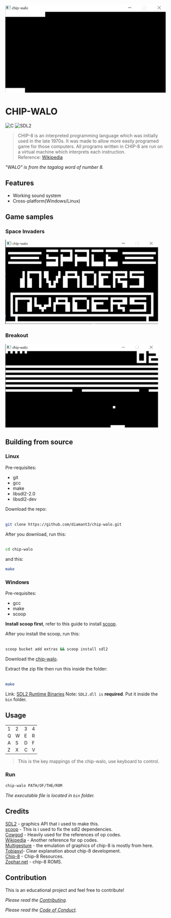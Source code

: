 <p align="center"><img src="assets/chip-walo.gif" width="640px"></p>

# CHIP-WALO

![C](https://img.shields.io/badge/Code-C-green?style=for-the-badge)
![SDL2](https://img.shields.io/badge/SDL2-blue?style=for-the-badge)

> CHIP-8 is an interpreted programming language which was initially used in the late 1970s. It was made to allow more easily programed game for those computers. All programs written in CHIP-8 are run on a virtual machine which interprets each instruction.<br>
Reference: [Wikipedia](https://en.wikipedia.org/wiki/CHIP-8)

*"WALO" is from the tagalog word of number 8.*

## Features

<ul>
  <li>Working sound system</li>
  <li>Cross-platform(Windows/Linux)</li>
</ul>


## Game samples

### Space Invaders

<img src="assets/Space_Invaders.png" width="480px">

### Breakout

<img src="assets/Breakout.png" width="480px">

## Building from source

### Linux

Pre-requisites:
* git
* gcc
* make
* libsdl2-2.0
* libsdl2-dev

Download the repo:

```bash 

git clone https://github.com/diamant3/chip-walo.git
``` 

After you download, run this:

```bash

cd chip-walo 
```
and this: 

```bash
make
```

### Windows

Pre-requisites:
* gcc
* make
* scoop

**Install scoop first**, refer to this guide to install [scoop](https://scoop.sh/).

After you install the scoop, run this:

```bash

scoop bucket add extras && scoop install sdl2
```

Download the [chip-walo](https://github.com/diamant3/chip-walo/archive/refs/heads/main.zip).

Extract the zip file then run this inside the folder:

```bash

make
```

Link: [SDL2 Runtime Binaries](https://www.libsdl.org/download-2.0.php)
Note: ```SDL2.dll is``` **required**. Put it inside the ``` bin ``` folder.

## Usage

<table>
  <tr>
      <td>1</td>
      <td>2</td>
      <td>3</td>
      <td>4</td>
  </tr>
  <tr>
      <td>Q</td>
      <td>W</td>
      <td>E</td>
      <td>R</td>
  </tr>
  <tr>
      <td>A</td>
      <td>S</td>
      <td>D</td>
      <td>F</td>
  </tr>
  <tr>
      <td>Z</td>
      <td>X</td>
      <td>C</td>
      <td>V</td>
  </tr>
</table>

> This is the key mappings of the chip-walo, use keyboard to control.

### Run

```bash
chip-walo PATH/OF/THE/ROM
```

*The executable file is located in ``` bin ``` folder.*

## Credits

[SDL2](https://www.libsdl.org/) - graphics API that i used to make this.<br>
[scoop](https://scoop.sh/) - This is i used to fix the sdl2 dependencies.<br>
[Cowgod](http://devernay.free.fr/hacks/chip8/C8TECH10.HTM) - Heavily used for the references of op codes.<br>
[Wikipedia](https://en.wikipedia.org/wiki/CHIP-8) - Another reference for op codes.<br>
[Multigesture](https://multigesture.net/articles/how-to-write-an-emulator-chip-8-interpreter/) - the emulation of graphics of chip-8 is mostly from here.<br>
[Tobiasvl](https://tobiasvl.github.io/blog/write-a-chip-8-emulator/)- Clear explanation about chip-8 development.<br>
[Chip-8](https://chip-8.github.io/links/) - Chip-8 Resources.<br>
[Zophar.net](https://www.zophar.net/pdroms/chip8.html) - chip-8 ROMS.<br>

## Contribution

This is an educational project and feel free to contribute!

*Please read the [Contributing](https://github.com/diamant3/chip-walo/blob/main/CONTRIBUTING.md).*

*Please read the [Code of Conduct](https://github.com/diamant3/chip-walo/blob/main/CODE_OF_CONDUCT.md).*
